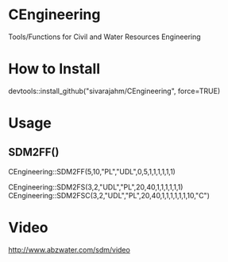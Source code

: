 # CEngineering
Tools/Functions for Civil and Water Resources Engineering


<b><h1>How to Install</h1></b>

devtools::install_github("sivarajahm/CEngineering", force=TRUE)

<b><h1>Usage</h1></b>
<h2>SDM2FF()</h2>
CEngineering::SDM2FF(5,10,"PL","UDL",0,5,1,1,1,1,1,1)<br/>

CEngineering::SDM2FS(3,2,"UDL","PL",20,40,1,1,1,1,1,1)<br/>
CEngineering::SDM2FSC(3,2,"UDL","PL",20,40,1,1,1,1,1,1,10,"C")

<b><h1>Video</h1></b>
<a href="http://www.abzwater.com/sdm/video">http://www.abzwater.com/sdm/video</a>



